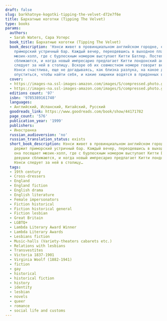 ```yaml
---
draft: false
slug: barkhatnye-kogotki-tipping-the-velvet-d72e7f6e
title: Бархатные коготки (Tipping The Velvet)
type: books
params:
  authors:
  - Sarah Waters, Сара Уотерс
  book_title: Бархатные коготки (Tipping The Velvet)
  book_description: 'Нэнси живет в провинциальном английском городке, ее отец держит
    приморский устричный бар. Каждый вечер, переодевшись в выходное платье, она посещает
    мюзик-холл, где с бурлескным номером выступает Китти Батлер. Постепенно девушки
    сближаются, и когда новый импресарио предлагает Китти лондонский ангажемент, Нэнси
    следует за ней в столицу. Вскоре об их совместном номере говорит весь Лондон.
    Нэнси счастлива, еще не догадываясь, как близка разлука, на какое дно ей придется
    опуститься, чтобы найти себя, и какие хищники водятся в придонных водах…'
  cover:
  - https://images-na.ssl-images-amazon.com/images/S/compressed.photo.goodreads.com/books/1425892206i/25104465.jpg
  - https://images-na.ssl-images-amazon.com/images/S/compressed.photo.goodreads.com/books/1551514885i/44171782.jpg
  editions count: '97'
  isbn: '9785389161740'
  languages:
  - Английский, Испанский, Китайский, Русский
  goodreads_link: https://www.goodreads.com/book/show/44171782
  page_count: '576'
  publication_year: '1999'
  publishers:
  - Иностранка
  russian_audioversion: 'no'
  russian_translation_status: exists
  short_book_description: Нэнси живет в провинциальном английском городке, ее отец
    держит приморский устричный бар. Каждый вечер, переодевшись в выходное платье,
    она посещает мюзик-холл, где с бурлескным номером выступает Китти Батлер. Постепенно
    девушки сближаются, и когда новый импресарио предлагает Китти лондонский ангажемент,
    Нэнси следует за ней в столицу…
  tags:
  - 19th century
  - Cross-dressers
  - England
  - England fiction
  - English drama
  - English literature
  - Female impersonators
  - Fiction historical
  - Fiction historical general
  - Fiction lesbian
  - Great Britain
  - LGBTQ+
  - Lambda Literary Award Winner
  - Lambda Literary Awards
  - Lesbians fiction
  - Music-halls (Variety-theaters cabarets etc.)
  - Relations with lesbians
  - Transvestites
  - Victoria 1837-1901
  - Virginia Woolf (1882-1941)
  - fiction
  - gay
  - historical
  - historical fiction
  - history
  - identity
  - lesbian
  - novels
  - queer
  - romance
  - social life and customs
---
```

